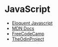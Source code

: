 # JavaScript

* [Eloquent Javascript](https://eloquentjavascript.net/)
* [MDN Docs](https://developer.mozilla.org/en-US/docs/Web/JavaScript)
* [FreeCodeCamp](https://www.freecodecamp.org/)
* [TheOdinProject](https://www.theodinproject.com/)
